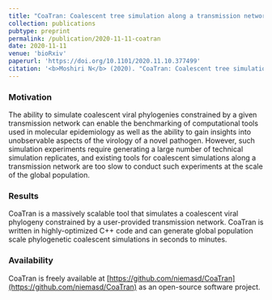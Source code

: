 ```yaml
---
title: "CoaTran: Coalescent tree simulation along a transmission network"
collection: publications
pubtype: preprint
permalink: /publication/2020-11-11-coatran
date: 2020-11-11
venue: 'bioRxiv'
paperurl: 'https://doi.org/10.1101/2020.11.10.377499'
citation: '<b>Moshiri N</b> (2020). "CoaTran: Coalescent tree simulation along a transmission network." <i>bioRxiv</i>. <a href="https://doi.org/10.1101/2020.11.10.377499" target="_blank">doi:10.1101/2020.11.10.377499</a>'
---
```

### Motivation
The ability to simulate coalescent viral phylogenies constrained by a given transmission network can enable the benchmarking of computational tools used in molecular epidemiology as well as the ability to gain insights into unobservable aspects of the virology of a novel pathogen. However, such simulation experiments require generating a large number of technical simulation replicates, and existing tools for coalescent simulations along a transmission network are too slow to conduct such experiments at the scale of the global population.

### Results
CoaTran is a massively scalable tool that simulates a coalescent viral phylogeny constrained by a user-provided transmission network. CoaTran is written in highly-optimized C++ code and can generate global population scale phylogenetic coalescent simulations in seconds to minutes.

### Availability
CoaTran is freely available at [https://github.com/niemasd/CoaTran](https://github.com/niemasd/CoaTran) as an open-source software project.
